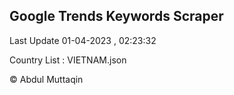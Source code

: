 

## Google Trends Keywords Scraper 
 
Last Update 01-04-2023 , 02:23:32

Country List :
VIETNAM.json



© Abdul Muttaqin 
